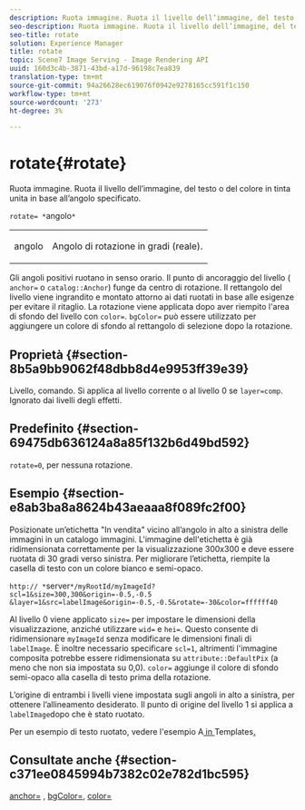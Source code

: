 ```yaml
---
description: Ruota immagine. Ruota il livello dell’immagine, del testo o del colore in tinta unita in base all’angolo specificato.
seo-description: Ruota immagine. Ruota il livello dell’immagine, del testo o del colore in tinta unita in base all’angolo specificato.
seo-title: rotate
solution: Experience Manager
title: rotate
topic: Scene7 Image Serving - Image Rendering API
uuid: 160d3c4b-3871-43bd-a17d-96198c7ea839
translation-type: tm+mt
source-git-commit: 94a26628ec619076f0942e9278165cc591f1c150
workflow-type: tm+mt
source-wordcount: '273'
ht-degree: 3%

---
```



# rotate{#rotate}

Ruota immagine. Ruota il livello dell’immagine, del testo o del colore in tinta unita in base all’angolo specificato.

`rotate= *`angolo`*`

<table id="simpletable_5531ED4C2099411DB404657E12B05314"> 
 <tr class="strow"> 
  <td class="stentry"> <p><span class="varname"> angolo</span> </p> </td> 
  <td class="stentry"> <p>Angolo di rotazione in gradi (reale). </p></td> 
 </tr> 
</table>

Gli angoli positivi ruotano in senso orario. Il punto di ancoraggio del livello ( `anchor=` o `catalog::Anchor`) funge da centro di rotazione. Il rettangolo del livello viene ingrandito e montato attorno ai dati ruotati in base alle esigenze per evitare il ritaglio. La rotazione viene applicata dopo aver riempito l&#39;area di sfondo del livello con `color=`. `bgColor=` può essere utilizzato per aggiungere un colore di sfondo al rettangolo di selezione dopo la rotazione.

## Proprietà {#section-8b5a9bb9062f48dbb8d4e9953ff39e39}

Livello, comando. Si applica al livello corrente o al livello 0 se `layer=comp`. Ignorato dai livelli degli effetti.

## Predefinito {#section-69475db636124a8a85f132b6d49bd592}

`rotate=0`, per nessuna rotazione.

## Esempio {#section-e8ab3ba8a8624b43aeaaa8f089fc2f00}

Posizionate un’etichetta &quot;In vendita&quot; vicino all’angolo in alto a sinistra delle immagini in un catalogo immagini. L&#39;immagine dell&#39;etichetta è già ridimensionata correttamente per la visualizzazione 300x300 e deve essere ruotata di 30 gradi verso sinistra. Per migliorare l’etichetta, riempite la casella di testo con un colore bianco e semi-opaco.

`http:// *`server`*/myRootId/myImageId?scl=1&size=300,300&origin=-0.5,-0.5 &layer=1&src=labelImage&origin=-0.5,-0.5&rotate=-30&color=ffffff40`

Al livello 0 viene applicato `size=` per impostare le dimensioni della visualizzazione, anziché utilizzare `wid=` e `hei=`. Questo consente di ridimensionare `myImageId` senza modificare le dimensioni finali di `labelImage`. È inoltre necessario specificare `scl=1`, altrimenti l&#39;immagine composita potrebbe essere ridimensionata su `attribute::DefaultPix` (a meno che non sia impostata su 0,0). `color=` aggiunge il colore di sfondo semi-opaco alla casella di testo prima della rotazione.

L’origine di entrambi i livelli viene impostata sugli angoli in alto a sinistra, per ottenere l’allineamento desiderato. Il punto di origine del livello 1 si applica a `labelImage`dopo che è stato ruotato.

Per un esempio di testo ruotato, vedere l&#39;esempio A[ in ](../../../../../is-api/http-ref/image-serving-api-ref/c-http-protocol-reference/c-templates/r-example-a.md#reference-c78ea82e8a1646738e764fa6685dfbac)Templates[.](../../../../../is-api/http-ref/image-serving-api-ref/c-http-protocol-reference/c-templates/c-templates.md#concept-3cd2d2adae0e41b2979b9640244d4d3e)

## Consultate anche {#section-c371ee0845994b7382c02e782d1bc595}

[anchor=](../../../../../is-api/http-ref/image-serving-api-ref/c-http-protocol-reference/c-command-reference/r-anchor.md#reference-6661e548ab284b82828d8d94c8ddeb7c) ,  [bgColor=](../../../../../is-api/http-ref/image-serving-api-ref/c-http-protocol-reference/c-command-reference/r-bgcolor.md#reference-441371ba4ef54fe781887c5ae448f6ab),  [color=](/help/aem-is-ir-api/is-api/http-ref/image-serving-api-ref/c-http-protocol-reference/c-data-types/r-is-http-color.md)
